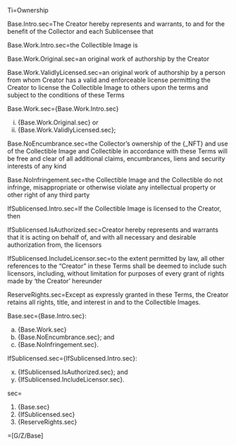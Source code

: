 Ti=Ownership

Base.Intro.sec=The Creator hereby represents and warrants, to and for the benefit of the Collector and each Sublicensee that

Base.Work.Intro.sec=the Collectible Image is

Base.Work.Original.sec=an original work of authorship by the Creator

Base.Work.ValidlyLicensed.sec=an original work of authorship by a person from whom Creator has a valid and enforceable license permitting the Creator to license the Collectible Image to others upon the terms and subject to the conditions of these Terms

Base.Work.sec={Base.Work.Intro.sec}<ol type="i" class="secs-or"><li>{Base.Work.Original.sec} or<li>{Base.Work.ValidlyLicensed.sec};</li></ol>

Base.NoEncumbrance.sec=the Collector’s ownership of the {_NFT} and use of the Collectible Image and Collectible in accordance with these Terms will be free and clear of all additional claims, encumbrances, liens and security interests of any kind

Base.NoInfringement.sec=the Collectible Image and the Collectible do not infringe, misappropriate or otherwise violate any intellectual property or other right of any third party

IfSublicensed.Intro.sec=If the Collectible Image is licensed to the Creator, then

IfSublicensed.IsAuthorized.sec=Creator hereby represents and warrants that it is acting on behalf of, and with all necessary and desirable authorization from, the licensors

IfSublicensed.IncludeLicensor.sec=to the extent permitted by law, all other references to the “Creator” in these Terms shall be deemed to include such licensors, including, without limitation for purposes of every grant of rights made by ‘the Creator’ hereunder

ReserveRights.sec=Except as expressly granted in these Terms, the Creator retains all rights, title, and interest in and to the Collectible Images. 

Base.sec={Base.Intro.sec}:<ol type="a" class="secs-and"><li>{Base.Work.sec}</li><li>{Base.NoEncumbrance.sec}; and</li><li>{Base.NoInfringement.sec}.</li></ol>

IfSublicensed.sec={IfSublicensed.Intro.sec}:<ol type="a" start="24" class="secs-and"><li>{IfSublicensed.IsAuthorized.sec}; and</li><li>{IfSublicensed.IncludeLicensor.sec}.</li></ol>

sec=<ol><li>{Base.sec}</li><li>{IfSublicensed.sec}</li><li>{ReserveRights.sec}</li></ol>

=[G/Z/Base]


